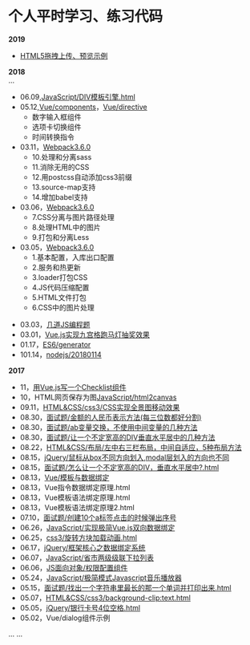 # 个人平时学习、练习代码

**2019**
+ [HTML5拖拽上传、预览示例](https://github.com/dunizb/CodeTest/tree/master/JavaScript/HTML5拖拽上传.html)

**2018**  
...

+ 06.09,[JavaScript/DIV模板引擎.html](https://github.com/dunizb/CodeTest/tree/master/JavaScript/DIV模板引擎.html)
+ 05.12,[Vue/components](https://github.com/dunizb/CodeTest/tree/master/Vue/components)，[Vue/directive](https://github.com/dunizb/CodeTest/tree/master/Vue/directive)
  - 数字输入框组件
  - 选项卡切换组件
  - 时间转换指令
+ 03.11，[Webpack3.6.0](https://github.com/dunizb/CodeTest/tree/master/build/webpack3.x)
  - 10.处理和分离sass
  - 11.消除无用的CSS
  - 12.用postcss自动添加css3前缀
  - 13.source-map支持
  - 14.增加babel支持
+ 03.06，[Webpack3.6.0](https://github.com/dunizb/CodeTest/tree/master/build/webpack3.x)
  - 7.CSS分离与图片路径处理
  - 8.处理HTML中的图片
  - 9.打包和分离Less
+ 03.05，[Webpack3.6.0](https://github.com/dunizb/CodeTest/tree/master/build/webpack3.x)
  - 1.基本配置，入库出口配置
  - 2.服务和热更新
  - 3.loader打包CSS
  - 4.JS代码压缩配置
  - 5.HTML文件打包
  - 6.CSS中的图片处理
- 03.03，[几道JS编程题](https://github.com/dunizb/CodeTest/tree/master/JavaScript/%E7%BC%96%E7%A8%8B%E9%A2%98)
- 03.01，[Vue.js实现九宫格跑马灯抽奖效果](https://github.com/dunizb/CodeTest/tree/master/Vue/lottery)
- 01.17，[ES6/generator](https://github.com/dunizb/CodeTest/blob/master/ES6/generator/)
- 101.14，[nodejs/20180114](https://github.com/dunizb/CodeTest/blob/master/nodejs/20180114/)

**2017**

- 11，[用Vue.js写一个Checklist组件](https://github.com/dunizb/CodeTest/blob/master/Vue/components/checklist/)
- 10，HTML网页保存为图[JavaScript/html2canvas](https://github.com/dunizb/CodeTest/blob/master/JavaScript/html2canvas/demo.html)
- 09.11，[HTML&CSS/css3/CSS实现全景图移动效果](https://github.com/dunizb/CodeTest/blob/master/HTML&CSS/css3/CSS实现全景图移动效果.html)
- 08.30，[面试题/金额的人民币表示方法(每三位数都好分割)](https://github.com/dunizb/CodeTest/blob/master/面试题/金额的人民币表示方法(每三位数都好分割).html)
- 08.30，[面试题/ab变量交换，不使用中间变量的几种方法](https://github.com/dunizb/CodeTest/blob/master/面试题/ab变量交换，不是用中间变量.html)
- 08.30，[面试题/让一个不定宽高的DIV垂直水平居中的几种方法](https://github.com/dunizb/CodeTest/blob/master/面试题/怎么让一个不定宽高的DIV，垂直水平居中?.html.html)
- 08.22，[HTML&CSS/布局/左中右三栏布局，中间自适应，5种布局方法](https://github.com/dunizb/CodeTest/blob/master/HTML&CSS/布局/左中右三栏布局，中间自适应，5种布局方法.html)
- 08.15，[jQuery/鼠标从box不同方向划入,modal层划入的方向也不同](https://github.com/dunizb/CodeTest/blob/master/jQuery/鼠标从box不同方向划入/) 
- 08.15，[面试题/怎么让一个不定宽高的DIV，垂直水平居中?.html](https://github.com/dunizb/CodeTest/blob/master/面试题/怎么让一个不定宽高的DIV，垂直水平居中?.html)
- 08.13，[Vue/模板与数据绑定](https://github.com/dunizb/CodeTest/blob/master/Vue/模板与数据绑定/)
- 08.13，Vue指令数据绑定原理.html
- 08.13，Vue模板语法绑定原理.html
- 08.13，Vue模板语法绑定原理2.html
- 07.10，[面试题/创建10个a标签点击的时候弹出序号](https://github.com/dunizb/CodeTest/tree/master/%E9%9D%A2%E8%AF%95%E9%A2%98/创建10个a标签点击的时候弹出序号.html)
- 06.26，[JavaScript/实现极简Vue.js双向数据绑定](https://github.com/dunizb/CodeTest/blob/master/JavaScript/实现极简Vue.js双向数据绑定.html)
- 06.25，[css3/旋转方块加载动画.html](https://github.com/dunizb/CodeTest/blob/master/HTML%26CSS/css3/旋转方块加载动画.html)
- 06.17，[jQuery/框架核心之数据绑定系统](https://github.com/dunizb/CodeTest/tree/master/jQuery/框架核心之数据绑定系统)
- 06.07，[JavaScript/省市两级级联下拉列表](https://github.com/dunizb/CodeTest/blob/master/JavaScript/%E7%9C%81%E5%B8%82%E4%B8%A4%E7%BA%A7%E7%BA%A7%E8%81%94%E4%B8%8B%E6%8B%89%E5%88%97%E8%A1%A8.html)
- 06.06，[JS面向对象/权限配置组件](https://github.com/dunizb/CodeTest/tree/master/JS%E9%9D%A2%E5%90%91%E5%AF%B9%E8%B1%A1/%E6%9D%83%E9%99%90%E9%85%8D%E7%BD%AE%E7%BB%84%E4%BB%B6)
- 05.24，[JavaScript/极简模式Javascript音乐播放器](https://github.com/dunizb/CodeTest/tree/master/JavaScript/%E6%9E%81%E7%AE%80%E6%A8%A1%E5%BC%8FJavascript%E9%9F%B3%E4%B9%90%E6%92%AD%E6%94%BE%E5%99%A8)
- 05.15，[面试题/找出一个字符串里最长的那一个单词并打印出来.html](https://github.com/dunizb/CodeTest/blob/master/面试题/找出一个字符串里最长的那一个单词并打印出来.html)
- 05.07，[HTML&CSS/css3/background-clip:text.html](https://github.com/dunizb/CodeTest/blob/master/HTML%26CSS/css3/background-clip:text.html)
- 05.05，[jQuery/银行卡号4位空格.html](https://github.com/dunizb/CodeTest/blob/master/jQuery/%E9%93%B6%E8%A1%8C%E5%8D%A1%E5%8F%B74%E4%BD%8D%E7%A9%BA%E6%A0%BC.html)
- 05.02，Vue/dialog组件示例

... ...